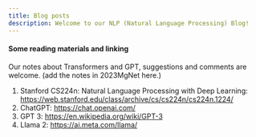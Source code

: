 ```yaml
---
title: Blog posts
description: Welcome to our NLP (Natural Language Processing) Blog!
---
```



#### **Some reading materials and linking**
Our notes about Transformers and GPT, suggestions and comments are welcome. (add the notes in 2023MgNet here.)  

1. Stanford CS224n: Natural Language Processing with Deep Learning: https://web.stanford.edu/class/archive/cs/cs224n/cs224n.1224/  
2. ChatGPT: https://chat.openai.com/  
3. GPT 3: https://en.wikipedia.org/wiki/GPT-3  
4. Llama 2: https://ai.meta.com/llama/  